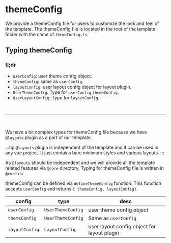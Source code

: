 # themeConfig

We provide a themeConfig file for users to customize the look and feel of the template. The themeConfig file is located in the root of the template folder with the name of `themeConfig.ts`.

## Typing themeConfig

### tl;dr

- `userConfig`: user theme config object.
- `themeConfig`: same as `userConfig`.
- `layoutConfig`: user layout config object for layout plugin.
- `UserThemeConfig`: Type for `userConfig`,`themeConfig`.
- `UserLayoutConfig`: Type for `layoutConfig`.

<br>

---

<br>

We have a bit complex types for themeConfig file because we have `@layouts` plugin as a part of our template.

:::tip
`@layouts` plugin is independent of the template and it can be used in any vue project. It just contains bare minimum styles and various layouts.
:::

As `@layouts` should be independent and we will provide all the template related features via `@core` directory, Typing for themeConfig file is written in `@core` dir.

themeConfig can be defined via `defineThemeConfig` function. This function accepts `userConfig` and returns `{ themeConfig, layoutConfig}`.

| config         | type              | desc                                                      |
| -------------- | ----------------- | --------------------------------------------------------- |
| `userConfig`   | `UserThemeConfig` | user theme config object                                  |
| `themeConfig`  | `UserThemeConfig` | Same as `userConfig`                                      |
| `layoutConfig` | `LayoutConfig`    | user layout config object for layout plugin               |
